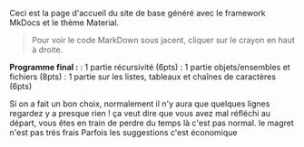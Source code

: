 Ceci est la page d'accueil du site de base généré avec le framework MkDocs et le thème Material.

> Pour voir le code MarkDown sous jacent, cliquer sur le crayon en haut à droite.

**Programme final :**
: 1 partie récursivité (6pts)
: 1 partie objets/ensembles et fichiers (8pts)
: 1 partie sur les listes, tableaux et chaînes de caractères (6pts)


Si on a fait un bon choix, normalement il n'y aura que quelques lignes
regardez y a presque rien !
ça veut dire que vous avez mal réfléchi au départ, vous êtes en train de perdre du temps là c'est pas normal.
le magret n'est pas très frais
Parfois les suggestions c'est économique